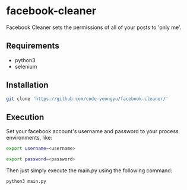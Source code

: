 # facebook-cleaner
Facebook Cleaner sets the permissions of all of your posts to 'only me'.  

## Requirements
- python3
- selenium

## Installation
```sh
git clone 'https://github.com/code-yeongyu/facebook-cleaner/'
```

## Execution
Set your facebook account's username and password to your process environments, like:
```sh
export username=<username>
```
```sh
export password=<password>
```

Then just simply execute the main.py using the following command:
```sh
python3 main.py
```
